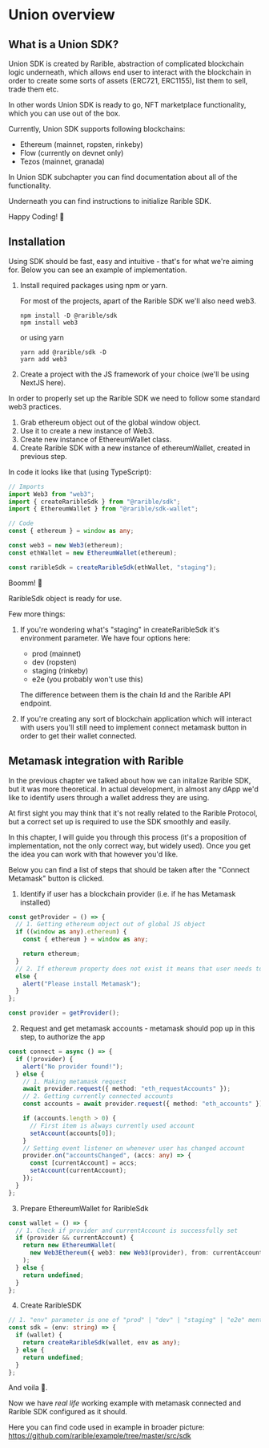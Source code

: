 # Union overview

## What is a Union SDK?

Union SDK is created by Rarible, abstraction of complicated blockchain logic underneath, which allows end user to interact with the blockchain in order to create some sorts of assets (ERC721, ERC1155), list them to sell, trade them etc.

In other words Union SDK is ready to go, NFT marketplace functionality, which you can use out of the box.

Currently, Union SDK supports following blockchains:

- Ethereum (mainnet, ropsten, rinkeby)
- Flow (currently on devnet only)
- Tezos (mainnet, granada)

In Union SDK subchapter you can find documentation about all of the functionality.

Underneath you can find instructions to initialize Rarible SDK.

Happy Coding! 👊

## Installation

Using SDK should be fast, easy and intuitive - that's for what we're aiming for.
Below you can see an example of implementation.

1. Install required packages using npm or yarn.

   For most of the projects, apart of the Rarible SDK we'll also need web3.

   ```
   npm install -D @rarible/sdk
   npm install web3
   ```

   or using yarn

   ```
   yarn add @rarible/sdk -D
   yarn add web3
   ```

2. Create a project with the JS framework of your choice (we'll be using NextJS here).

In order to properly set up the Rarible SDK we need to follow some standard web3 practices.

1. Grab ethereum object out of the global window object.
2. Use it to create a new instance of Web3.
3. Create new instance of EthereumWallet class.
4. Create Rarible SDK with a new instance of ethereumWallet, created in previous step.

In code it looks like that (using TypeScript):

```typescript
// Imports
import Web3 from "web3";
import { createRaribleSdk } from "@rarible/sdk";
import { EthereumWallet } from "@rarible/sdk-wallet";

// Code
const { ethereum } = window as any;

const web3 = new Web3(ethereum);
const ethWallet = new EthereumWallet(ethereum);

const raribleSdk = createRaribleSdk(ethWallet, "staging");
```

Boomm! 👊

RaribleSdk object is ready for use.

Few more things:

1. If you're wondering what's "staging" in createRaribleSdk it's environment parameter. We have four options here:

   - prod (mainnet)
   - dev (ropsten)
   - staging (rinkeby)
   - e2e (you probably won't use this)

   The difference between them is the chain Id and the Rarible API endpoint.

2. If you're creating any sort of blockchain application which will interact with users you'll still need to implement connect metamask button in order to get their wallet connected.

## Metamask integration with Rarible

In the previous chapter we talked about how we can initalize Rarible SDK, but it was more theoretical. In actual development, in almost any dApp we'd like to identify users through a wallet address they are using.

At first sight you may think that it's not really related to the Rarible Protocol, but a correct set up is required to use the SDK smoothly and easily.

In this chapter, I will guide you through this process (it's a proposition of implementation, not the only correct way, but widely used). Once you get the idea you can work with that however you'd like.

Below you can find a list of steps that should be taken after the "Connect Metamask" button is clicked.

1. Identify if user has a blockchain provider (i.e. if he has Metamask installed)

```typescript
const getProvider = () => {
  // 1. Getting ethereum object out of global JS object
  if ((window as any).ethereum) {
    const { ethereum } = window as any;

    return ethereum;
  }
  // 2. If ethereum property does not exist it means that user needs to install Metamask
  else {
    alert("Please install Metamask");
  }
};

const provider = getProvider();
```

2. Request and get metamask accounts - metamask should pop up in this step, to authorize the app

```typescript
const connect = async () => {
  if (!provider) {
    alert("No provider found!");
  } else {
    // 1. Making metamask request
    await provider.request({ method: "eth_requestAccounts" });
    // 2. Getting currently connected accounts
    const accounts = await provider.request({ method: "eth_accounts" });

    if (accounts.length > 0) {
      // First item is always currently used account
      setAccount(accounts[0]);
    }
    // Setting event listener on whenever user has changed account
    provider.on("accountsChanged", (accs: any) => {
      const [currentAccount] = accs;
      setAccount(currentAccount);
    });
  }
};
```

3. Prepare EthereumWallet for RaribleSdk

```typescript
const wallet = () => {
  // 1. Check if provider and currentAccount is successfully set
  if (provider && currentAccount) {
    return new EthereumWallet(
      new Web3Ethereum({ web3: new Web3(provider), from: currentAccount })
    );
  } else {
    return undefined;
  }
};
```

4. Create RaribleSDK

```typescript
// 1. "env" parameter is one of "prod" | "dev" | "staging" | "e2e" mentioned earlier
const sdk = (env: string) => {
  if (wallet) {
    return createRaribleSdk(wallet, env as any);
  } else {
    return undefined;
  }
};
```

And voila 🚀.

Now we have _real life_ working example with metamask connected and Rarible SDK configured as it should.

Here you can find code used in example in broader picture:
https://github.com/rarible/example/tree/master/src/sdk
